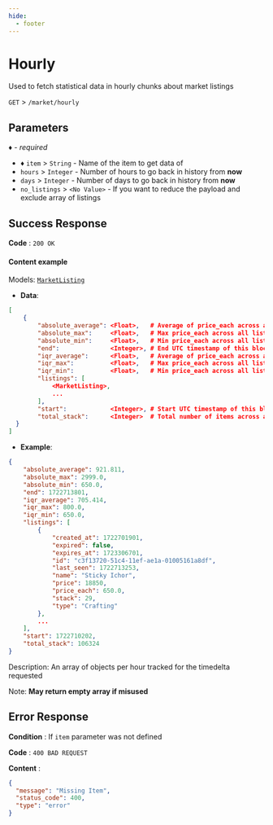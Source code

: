 ```yaml
---
hide:
  - footer
---
```

# Hourly

Used to fetch statistical data in hourly chunks about market listings

`GET` > `/market/hourly`

## Parameters
*♦ - required*

- ♦ `item` > `String` - Name of the item to get data of
- `hours` > `Integer` - Number of hours to go back in history from **now**
- `days` > `Integer` - Number of days to go back in history from **now**
- `no_listings` > `<No Value>` - If you want to reduce the payload and exclude array of listings

## Success Response

**Code** : `200 OK`

#### **Content example**

Models: [`MarketListing`](/models/market/MarketListing)

- **Data**:
```json
[
    {
        "absolute_average": <Float>,   # Average of price_each across all listings
        "absolute_max":     <Float>,   # Max price_each across all listings
        "absolute_min":     <Float>,   # Min price_each across all listings
        "end":              <Integer>, # End UTC timestamp of this block of listings
        "iqr_average":      <Float>,   # Average of price_each across all listings (Using IQR to remove outliers)
        "iqr_max":          <Float>,   # Max price_each across all listings (Using IQR to remove outliers)
        "iqr_min":          <Float>,   # Min price_each across all listings (Using IQR to remove outliers)
        "listings": [
            <MarketListing>,
            ...
        ],
        "start":            <Integer>, # Start UTC timestamp of this block of listings
        "total_stack":      <Integer>  # Total number of items across all listings
  }
]
```

- **Example**:
```json
{
    "absolute_average": 921.811,
    "absolute_max": 2999.0,
    "absolute_min": 650.0,
    "end": 1722713801,
    "iqr_average": 705.414,
    "iqr_max": 800.0,
    "iqr_min": 650.0,
    "listings": [
        {
            "created_at": 1722701901,
            "expired": false,
            "expires_at": 1723306701,
            "id": "c3f13720-51c4-11ef-ae1a-01005161a8df",
            "last_seen": 1722713253,
            "name": "Sticky Ichor",
            "price": 18850,
            "price_each": 650.0,
            "stack": 29,
            "type": "Crafting"
        },
        ...
    ],
    "start": 1722710202,
    "total_stack": 106324
}
```
Description: An array of objects per hour tracked for the timedelta requested

Note: **May return empty array if misused**


## Error Response

**Condition** : If `item` parameter was not defined

**Code** : `400 BAD REQUEST`

**Content** :

```json
{
  "message": "Missing Item",
  "status_code": 400,
  "type": "error"
}
``` 